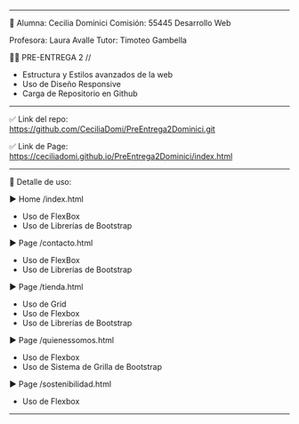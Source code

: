 
--------------------------------------------------

👩 Alumna: Cecilia Dominici 
Comisión: 55445
Desarrollo Web

Profesora: Laura Avalle
Tutor: Timoteo Gambella

👩‍💻 PRE-ENTREGA 2 //
+ Estructura y Estilos avanzados de la web
+ Uso de Diseño Responsive
+ Carga de Repositorio en Github

---------------------------------------------------

✅ Link del repo:  
https://github.com/CeciliaDomi/PreEntrega2Dominici.git

✅ Link de Page:
https://ceciliadomi.github.io/PreEntrega2Dominici/index.html

---------------------------------------------------

🔎 Detalle de uso:

▶ Home /index.html
- Uso de FlexBox
- Uso de Librerías de Bootstrap

▶ Page /contacto.html
- Uso de FlexBox
- Uso de Librerías de Bootstrap

▶ Page /tienda.html
- Uso de Grid
- Uso de Flexbox
- Uso de Librerías de Bootstrap

▶ Page /quienessomos.html
- Uso de Flexbox
- Uso de Sistema de Grilla de Bootstrap

▶ Page /sostenibilidad.html
- Uso de Flexbox

---------------------------------------------------

